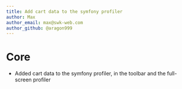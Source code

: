 ```yaml
---
title: Add cart data to the symfony profiler
author: Max
author_email: max@swk-web.com
author_github: @aragon999
---
```

# Core
* Added cart data to the symfony profiler, in the toolbar and the full-screen profiler
